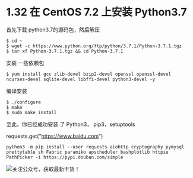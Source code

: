 # 1.32 在 CentOS 7.2 上安装 Python3.7

首先下载 python3.7的源码包，然后解压

```shell
$ cd ~
$ wget -c https://www.python.org/ftp/python/3.7.1/Python-3.7.1.tgz
$ tar xf Python-3.7.1.tgz && cd Python-3.7.1
```

安装 一些依赖包

```shell
$ yum install gcc zlib-devel bzip2-devel openssl openssl-devel ncurses-devel sqlite-devel libffi-devel python3-devel -y
```

编译安装 

```shell
$ ./configure
$ make
$ sudo make install
```

至此，你已经成功安装 了 Python3， pip3，setuptools

requests.get("https://www.baidu.com")

```
python3 -m pip install --user requests aiohttp cryptography pymysql prettytable sh Fabric paramiko apscheduler bashplotlib httpie PathPicker -i https://pypi.douban.com/simple
```





![关注公众号，获取最新干货！](http://image.python-online.cn/20191117155836.png)